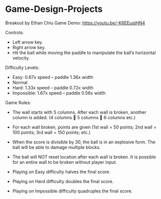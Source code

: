 # Game-Design-Projects

Breakout by Ethan Chiu
Game Demo: https://youtu.be/-K6EEuqjHN4


Controls:
-	Left arrow key.
-	Right arrow key.
-	Hit the ball while moving the paddle to manipulate the ball’s horizontal velocity.

Difficulty Levels:
-	Easy: 0.67x speed – paddle 1.36x width
-	Normal
-	Hard: 1.33x speed – paddle 0.72x width
-	Impossible: 1.67x speed – paddle 0.56x width

Game Rules:
-	The wall starts with 5 columns. After each wall is broken, another column is added. (4 columns  5 columns  6 columns etc.)
-	For each wall broken, points are given (1st wall = 50 points; 2nd wall = 100 points; 3rd wall = 150 points; etc.)
-	When the score is divisible by 30, the ball is in an explosive form. The ball will be able to damage multiple blocks.
-	The ball will NOT reset location after each wall is broken. It is possible for an entire wall to be broken without player input.

-	Playing on Easy difficulty halves the final score.
-	Playing on Hard difficulty doubles the final score.
-	Playing on Impossible difficulty quadruples the final score.


